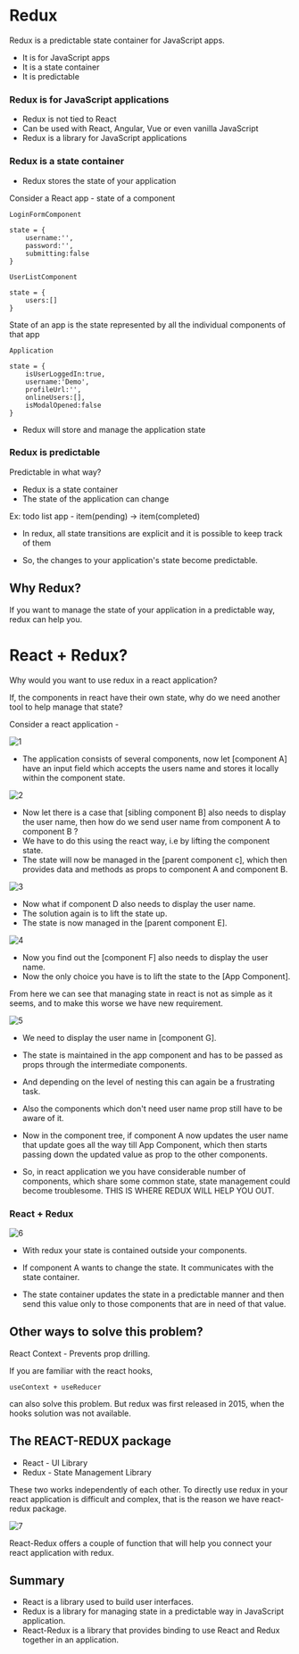 # Redux

Redux is a predictable state container for JavaScript apps.

- It is for JavaScript apps
- It is a state container
- It is predictable

### Redux is for JavaScript applications

- Redux is not tied to React
- Can be used with React, Angular, Vue or even vanilla JavaScript
- Redux is a library for JavaScript applications

### Redux is a state container

- Redux stores the state of your application

Consider a React app - state of a component

```
LoginFormComponent

state = {
    username:'',
    password:'',
    submitting:false
}

UserListComponent

state = {
    users:[]
}
```

State of an app is the state represented by all the individual components of that app

```
Application

state = {
    isUserLoggedIn:true,
    username:'Demo',
    profileUrl:'',
    onlineUsers:[],
    isModalOpened:false
}
```

- Redux will store and manage the application state

### Redux is predictable

Predictable in what way?

- Redux is a state container
- The state of the application can change

Ex: todo list app - item(pending) -> item(completed)

- In redux, all state transitions are explicit and it is possible to keep track of them

- So, the changes to your application's state become predictable.

## Why Redux?

If you want to manage the state of your application in a predictable way, redux can help you.

# React + Redux?

Why would you want to use redux in a react application?

If, the components in react have their own state, why do we need another tool to help manage that state?

Consider a react application -

![1](../assets/1.PNG)

- The application consists of several components, now let [component A] have an input field which accepts the users name and stores it locally within the component state.

![2](../assets/2.PNG)

- Now let there is a case that [sibling component B] also needs to display the user name, then how do we send user name from component A to component B ?
- We have to do this using the react way, i.e by lifting the component state.
- The state will now be managed in the [parent component c], which then provides data and methods as props to component A and component B.

![3](../assets/3.PNG)

- Now what if component D also needs to display the user name.
- The solution again is to lift the state up.
- The state is now managed in the [parent component E].

![4](../assets/4.PNG)

- Now you find out the [component F] also needs to display the user name.
- Now the only choice you have is to lift the state to the [App Component].

From here we can see that managing state in react is not as simple as it seems, and to make this worse we have new requirement.

![5](../assets/5.PNG)

- We need to display the user name in [component G].
- The state is maintained in the app component and has to be passed as props through the intermediate components.
- And depending on the level of nesting this can again be a frustrating task.
- Also the components which don't need user name prop still have to be aware of it.

- Now in the component tree, if component A now updates the user name that update goes all the way till App Component, which then starts passing down the updated value as prop to the other components.

- So, in react application we you have considerable number of components, which share some common state, state management could become troublesome. THIS IS WHERE REDUX WILL HELP YOU OUT.

### React + Redux

![6](../assets/6.PNG)

- With redux your state is contained outside your components.

- If component A wants to change the state. It communicates with the state container.

- The state container updates the state in a predictable manner and then send this value only to those components that are in need of that value.

## Other ways to solve this problem?

React Context - Prevents prop drilling.

If you are familiar with the react hooks,

```
useContext + useReducer
```

can also solve this problem. But redux was first released in 2015, when the hooks solution was not available.

## The REACT-REDUX package

- React - UI Library
- Redux - State Management Library

These two works independently of each other. To directly use redux in your react application is difficult and complex, that is the reason we have react-redux package.

![7](../assets/7.PNG)

React-Redux offers a couple of function that will help you connect your react application with redux.

## Summary

- React is a library used to build user interfaces.
- Redux is a library for managing state in a predictable way in JavaScript application.
- React-Redux is a library that provides binding to use React and Redux together in an application.
